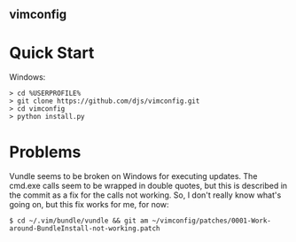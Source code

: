 ## vimconfig

# Quick Start

Windows: 

    > cd %USERPROFILE%
    > git clone https://github.com/djs/vimconfig.git
    > cd vimconfig
    > python install.py

# Problems

Vundle seems to be broken on Windows for executing updates. The cmd.exe calls
seem to be wrapped in double quotes, but this is described in the commit as a
fix for the calls not working. So, I don't really know what's going on, but this
fix works for me, for now:

    $ cd ~/.vim/bundle/vundle && git am ~/vimconfig/patches/0001-Work-around-BundleInstall-not-working.patch
